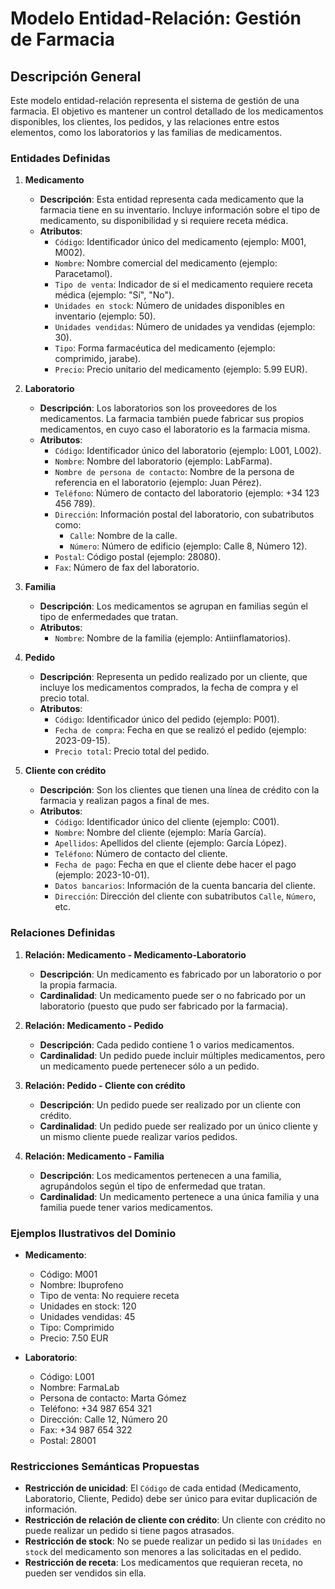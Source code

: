 # Modelo Entidad-Relación: Gestión de Farmacia

## Descripción General
Este modelo entidad-relación representa el sistema de gestión de una farmacia. El objetivo es mantener un control detallado de los medicamentos disponibles, los clientes, los pedidos, y las relaciones entre estos elementos, como los laboratorios y las familias de medicamentos.

### Entidades Definidas

1. **Medicamento**
   - **Descripción**: Esta entidad representa cada medicamento que la farmacia tiene en su inventario. Incluye información sobre el tipo de medicamento, su disponibilidad y si requiere receta médica.
   - **Atributos**:
     - `Código`: Identificador único del medicamento (ejemplo: M001, M002).
     - `Nombre`: Nombre comercial del medicamento (ejemplo: Paracetamol).
     - `Tipo de venta`: Indicador de si el medicamento requiere receta médica (ejemplo: "Sí", "No").
     - `Unidades en stock`: Número de unidades disponibles en inventario (ejemplo: 50).
     - `Unidades vendidas`: Número de unidades ya vendidas (ejemplo: 30).
     - `Tipo`: Forma farmacéutica del medicamento (ejemplo: comprimido, jarabe).
     - `Precio`: Precio unitario del medicamento (ejemplo: 5.99 EUR).

2. **Laboratorio**
   - **Descripción**: Los laboratorios son los proveedores de los medicamentos. La farmacia también puede fabricar sus propios medicamentos, en cuyo caso el laboratorio es la farmacia misma.
   - **Atributos**:
     - `Código`: Identificador único del laboratorio (ejemplo: L001, L002).
     - `Nombre`: Nombre del laboratorio (ejemplo: LabFarma).
     - `Nombre de persona de contacto`: Nombre de la persona de referencia en el laboratorio (ejemplo: Juan Pérez).
     - `Teléfono`: Número de contacto del laboratorio (ejemplo: +34 123 456 789).
     - `Dirección`: Información postal del laboratorio, con subatributos como:
       - `Calle`: Nombre de la calle.
       - `Número`: Número de edificio (ejemplo: Calle 8, Número 12).
     - `Postal`: Código postal (ejemplo: 28080).
     - `Fax`: Número de fax del laboratorio.

3. **Familia**
   - **Descripción**: Los medicamentos se agrupan en familias según el tipo de enfermedades que tratan.
   - **Atributos**:
     - `Nombre`: Nombre de la familia (ejemplo: Antiinflamatorios).

4. **Pedido**
   - **Descripción**: Representa un pedido realizado por un cliente, que incluye los medicamentos comprados, la fecha de compra y el precio total.
   - **Atributos**:
     - `Código`: Identificador único del pedido (ejemplo: P001).
     - `Fecha de compra`: Fecha en que se realizó el pedido (ejemplo: 2023-09-15).
     - `Precio total`: Precio total del pedido.

5. **Cliente con crédito**
   - **Descripción**: Son los clientes que tienen una línea de crédito con la farmacia y realizan pagos a final de mes.
   - **Atributos**:
     - `Código`: Identificador único del cliente (ejemplo: C001).
     - `Nombre`: Nombre del cliente (ejemplo: María García).
     - `Apellidos`: Apellidos del cliente (ejemplo: García López).
     - `Teléfono`: Número de contacto del cliente.
     - `Fecha de pago`: Fecha en que el cliente debe hacer el pago (ejemplo: 2023-10-01).
     - `Datos bancarios`: Información de la cuenta bancaria del cliente.
     - `Dirección`: Dirección del cliente con subatributos `Calle`, `Número`, etc.

### Relaciones Definidas

1. **Relación: Medicamento - Medicamento-Laboratorio**
   - **Descripción**: Un medicamento es fabricado por un laboratorio o por la propia farmacia.
   - **Cardinalidad**: Un medicamento puede ser o no fabricado por un laboratorio (puesto que pudo ser fabricado por la farmacia).

2. **Relación: Medicamento - Pedido**
   - **Descripción**: Cada pedido contiene 1 o varios medicamentos.
   - **Cardinalidad**: Un pedido puede incluir múltiples medicamentos, pero un medicamento puede pertenecer sólo a un pedido.

3. **Relación: Pedido - Cliente con crédito**
   - **Descripción**: Un pedido puede ser realizado por un cliente con crédito.
   - **Cardinalidad**: Un pedido puede ser realizado por un único cliente y un mismo cliente puede realizar varios pedidos.

4. **Relación: Medicamento - Familia**
   - **Descripción**: Los medicamentos pertenecen a una familia, agrupándolos según el tipo de enfermedad que tratan.
   - **Cardinalidad**: Un medicamento pertenece a una única familia y una familia puede tener varios medicamentos.

### Ejemplos Ilustrativos del Dominio

- **Medicamento**:
  - Código: M001
  - Nombre: Ibuprofeno
  - Tipo de venta: No requiere receta
  - Unidades en stock: 120
  - Unidades vendidas: 45
  - Tipo: Comprimido
  - Precio: 7.50 EUR

- **Laboratorio**:
  - Código: L001
  - Nombre: FarmaLab
  - Persona de contacto: Marta Gómez
  - Teléfono: +34 987 654 321
  - Dirección: Calle 12, Número 20
  - Fax: +34 987 654 322
  - Postal: 28001

### Restricciones Semánticas Propuestas
- **Restricción de unicidad**: El `Código` de cada entidad (Medicamento, Laboratorio, Cliente, Pedido) debe ser único para evitar duplicación de información.
- **Restricción de relación de cliente con crédito**: Un cliente con crédito no puede realizar un pedido si tiene pagos atrasados.
- **Restricción de stock**: No se puede realizar un pedido si las `Unidades en stock` del medicamento son menores a las solicitadas en el pedido.
- **Restricción de receta**: Los medicamentos que requieran receta, no pueden ser vendidos sin ella.
